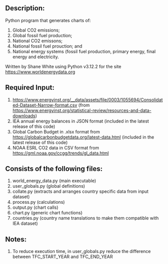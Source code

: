 Description:
-
Python program that generates charts of:
1. Global CO2 emissions;
2. Global fossil fuel production;
3. National CO2 emissons;
4. National fossil fuel prouction; and
5. National energy systems (fossil fuel production, primary energy, final energy and electricity.
   
Written by Shane White using Python v3.12.2 for the site https://www.worldenergydata.org

Required Input:
-
1. https://www.energyinst.org/__data/assets/file/0003/1055694/Consolidated-Dataset-Narrow-format.csv
(from https://www.energyinst.org/statistical-review/resources-and-data-downloads)
2. IEA annual energy balances in JSON format (included in the latest release of this code)
3. Global Carbon Budget in .xlsx format from https://globalcarbonbudgetdata.org/latest-data.html
   (included in the latest release of this code)
4. NOAA ESRL CO2 data in CSV format from https://gml.noaa.gov/ccgg/trends/gl_data.html



Consists of the following files:
-
1. world_energy_data.py (main executable)
2. user_globals.py (global definitions)
3. collate.py (extracts and arranges country specific data from input dataset)
4. process.py (calculations)
5. output.py (chart calls)
6. chart.py (generic chart functions)
7. countries.py (country name translations to make them compatible with IEA dataset)

Notes:
-
1. To reduce execution time, in user_globals.py reduce the difference between TFC_START_YEAR and TFC_END_YEAR

